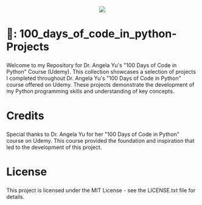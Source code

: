 <div align="center">
  <img widtht="1000" src="https://media.giphy.com/media/coxQHKASG60HrHtvkt/giphy.gif?cid=790b76113t4rcnntbxigoxrhoxtcsprx7p4vw3r3szmhbgbp&ep=v1_gifs_search&rid=giphy.gif&ct=g"  />
</div>

###

<h1 align="left">🔗<a href="https://github.com/Activesamu3l/100_days_of_code_in_python-Projects" style="text-decoration: none;">: 100_days_of_code_in_python-Projects</a></h1>

###

<p align="left">Welcome to my Repository for Dr. Angela Yu's "100 Days of Code in Python" Course (Udemy). This collection showcases a selection of projects I completed throughout Dr. Angela Yu's "100 Days of Code in Python" course offered on Udemy. These projects demonstrate the development of my Python programming skills and understanding of key concepts.</p>

###

<h1 align="left">Credits</h1>

###

<p align="left">Special thanks to Dr. Angela Yu for her "100 Days of Code in Python" course on Udemy. This course provided the foundation and inspiration that led to the development of this project.</p>

###

<h1 align="left">License</h1>

###

<p align="left">This project is licensed under the MIT License - see the LICENSE.txt file for details.</p>

###
